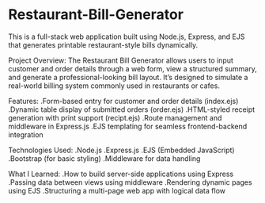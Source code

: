 # Restaurant-Bill-Generator
This is a full-stack web application built using Node.js, Express, and EJS that generates printable restaurant-style bills dynamically.

Project Overview:
The Restaurant Bill Generator allows users to input customer and order details through a web form, view a structured summary, and generate a professional-looking bill layout. It’s designed to simulate a real-world billing system commonly used in restaurants or cafes.

Features:
.Form-based entry for customer and order details (index.ejs)
.Dynamic table display of submitted orders (order.ejs)
.HTML-styled receipt generation with print support (recipt.ejs)
.Route management and middleware in Express.js
.EJS templating for seamless frontend-backend integration

Technologies Used:
.Node.js
.Express.js
.EJS (Embedded JavaScript)
.Bootstrap (for basic styling)
.Middleware for data handling

What I Learned:
.How to build server-side applications using Express
.Passing data between views using middleware
.Rendering dynamic pages using EJS
.Structuring a multi-page web app with logical data flow
